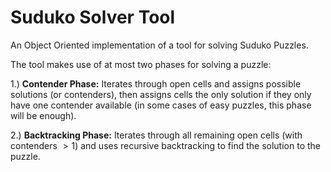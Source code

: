 # Suduko Solver Tool

An Object Oriented implementation of a tool for solving Suduko Puzzles.

The tool makes use of at most two phases for solving a puzzle:

1.) **Contender Phase:** Iterates through open cells and assigns possible solutions (or contenders), then assigns cells the only solution if they 
 only have one contender available (in some cases of easy puzzles, this phase will be enough).
 
2.) **Backtracking Phase:** Iterates through all remaining open cells (with contenders $> 1$) and uses recursive backtracking to 
find the solution to the puzzle.
